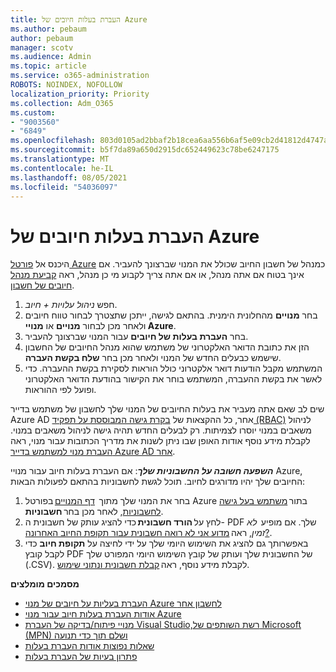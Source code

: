 ```yaml
---
title: העברת בעלות חיובים של Azure
ms.author: pebaum
author: pebaum
manager: scotv
ms.audience: Admin
ms.topic: article
ms.service: o365-administration
ROBOTS: NOINDEX, NOFOLLOW
localization_priority: Priority
ms.collection: Adm_O365
ms.custom:
- "9003560"
- "6849"
ms.openlocfilehash: 803d0105ad2bbaf2b18cea6aa556b6af5e09cb2d41812d4747aa703e6e7d7780
ms.sourcegitcommit: b5f7da89a650d2915dc652449623c78be6247175
ms.translationtype: MT
ms.contentlocale: he-IL
ms.lasthandoff: 08/05/2021
ms.locfileid: "54036097"
---
```

# <a name="transfer-azure-billing-ownership"></a>העברת בעלות חיובים של Azure

היכנס אל [פורטל Azure](https://portal.azure.com/) כמנהל של חשבון החיוב שכולל את המנוי שברצונך להעביר. אם אינך בטוח אם אתה מנהל, או אם אתה צריך לקבוע מי כן מנהל, ראה [קביעת מנהל חיובים של חשבון](https://docs.microsoft.com/azure/cost-management-billing/understand/subscription-transfer#whoisaa).

1. חפש _ניהול עלויות + חיוב_.
1. בחר **מנויים** מהחלונית הימנית. בהתאם לגישה, ייתכן שתצטרך לבחור טווח חיובים ולאחר מכן לבחור **מנויים** או **מנויי Azure**.
1. בחר **העברת בעלות של חיובים** עבור המנוי שברצונך להעביר.
1. הזן את כתובת הדואר האלקטרוני של משתמש שהוא מנהל החיובים של החשבון שישמש כבעלים החדש של המנוי ולאחר מכן בחר **שלח בקשת העברה**.
1. המשתמש מקבל הודעות דואר אלקטרוני כולל הוראות לסקירת בקשת ההעברה. כדי לאשר את בקשת ההעברה, המשתמש בוחר את הקישור בהודעת הדואר האלקטרוני ופועל לפי ההוראות.

שים לב שאם אתה מעביר את בעלות החיובים של המנוי שלך לחשבון של משתמש בדייר Azure AD אחר, כל ההקצאות של [בקרת גישה המבוססת על תפקיד (RBAC)](https://docs.microsoft.com/azure/role-based-access-control/overview?WT.mc_id=Portal-Microsoft_Azure_Support) לניהול משאבים במנוי יוסרו לצמיתות. רק לבעלים החדש תהיה גישה לניהול משאבים במנוי. לקבלת מידע נוסף אודות האופן שבו ניתן לשנות את מדריך הכתובות עבור מנוי, ראה [העברת מנוי למשתמש בדייר Azure AD אחר](https://docs.microsoft.com/azure/active-directory/managed-identities-azure-resources/known-issues?WT.mc_id=Portal-Microsoft_Azure_Support).

_**השפעה חשובה על החשבוניות שלך**_: אם העברת בעלות חיוב עבור מנויי Azure, החיובים שלך יהיו מדורגים לחיוב. תוכל לגשת לחשבוניות בהתאם לפעולות הבאות:  

1. בחר את המנוי שלך מתוך  [דף המנויים](https://portal.azure.com/#blade/Microsoft_Azure_Billing/SubscriptionsBlade) בפורטל Azure בתור [משתמש בעל גישה לחשבוניות](https://docs.microsoft.com/azure/cost-management-billing/manage/manage-billing-access?WT.mc_id=Portal-Microsoft_Azure_Support), לאחר מכן בחר **חשבוניות**.
1. לחץ על **הורד חשבונית** כדי להציג עותק של חשבונית ה- PDF שלך. אם מופיע  _לא זמין_, ראה [מדוע אני לא רואה חשבונית עבור תקופת החיוב האחרונה?](https://docs.microsoft.com/azure/cost-management-billing/manage/download-azure-invoice-daily-usage-date?WT.mc_id=Portal-Microsoft_Azure_Support#noinvoice).
1. באפשרותך גם להציג את השימוש היומי שלך על ידי לחיצה על **תקופת חיוב** כדי לקבל קובץ PDF של החשבונית שלך ועותק של קובץ השימוש היומי המפורט שלך (.CSV). לקבלת מידע נוסף, ראה [קבלת חשבונית ונתוני שימוש](https://docs.microsoft.com/azure/cost-management-billing/manage/download-azure-invoice-daily-usage-date?WT.mc_id=Portal-Microsoft_Azure_Support).

**מסמכים מומלצים**

- [העברת בעליות על חיובים של מנוי Azure לחשבון אחר](https://docs.microsoft.com/azure/cost-management-billing/manage/billing-subscription-transfer)
- [אודות העברת בעלות חיוב עבור מנוי Azure](https://docs.microsoft.com//azure/cost-management-billing/understand/subscription-transfer)
- [מנויי פיתוח/בדיקה של העברת Visual Studio,‏רשת השותפים של Microsoft (MPN) ושלם תוך כדי תנועה](https://docs.microsoft.com/azure/billing/billing-subscription-transfer?WT.mc_id=Portal-Microsoft_Azure_Support#transferring-visual-studio-microsoft-partner-network-mpn-and-pay-as-you-go-devtest-subscriptions)
- [שאלות נפוצות אודות העברת בעלות](https://docs.microsoft.com/azure/billing/billing-subscription-transfer?WT.mc_id=Portal-Microsoft_Azure_Support#frequently-asked-questions-faq-for-senders)
- [פתרון בעיות של העברת בעלות](https://docs.microsoft.com/azure/billing/billing-subscription-transfer?WT.mc_id=Portal-Microsoft_Azure_Support#troubleshooting)
